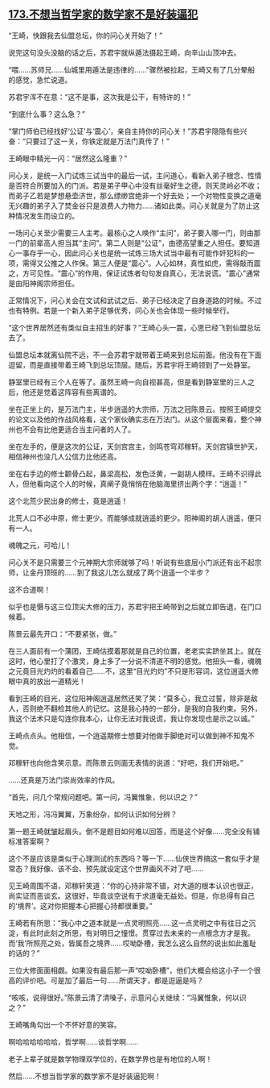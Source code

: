 ## [173.不想当哲学家的数学家不是好装逼犯](https://www.xxbiquge.com/11_11207/5463598.html)


  “王崎，快跟我去仙盟总坛，你的问心关开始了！”

  说完这句没头没脑的话之后，苏君宇就纵遁法摄起王崎，向辛山山顶冲去。

  “喂……苏师兄……仙城里用遁法是违律的……”骤然被拉起，王崎又有了几分晕船的感觉，急忙说道。

  苏君宇浑不在意：“这不是事，这次我是公干，有特许的！”

  “到底什么事？这么急？”

  “掌门师伯已经找好‘公证’与‘震心’，亲自主持你的问心关！”苏君宇隐隐有些兴奋：“只要过了这一关，你铁定就是万法门真传了！”

  王崎眼中精光一闪：“居然这么隆重？”

  问心关，是统一入门试炼三试当中的最后一试，主问道心，看新入弟子根念、性情是否符合所要加入的门派。若是弟子甲心中没有丝毫好生之德，则天灵岭必不收；而弟子乙若是梦想悬壶济世，那么缥缈宫绝非一个好去处；一个对物性变换之道毫无兴趣的弟子入了焚金谷只是浪费人力物力……诸如此类。问心关就是为了防止这种情况发生而设立的。

  一场问心关至少需要三人主考。最核心之人唤作“主问”，弟子要入哪一门，则由那一门的前辈高人担当其“主问”。第二人则是“公证”，由德高望重之人担任。要知道心一事存乎一心，因此问心关也是统一试炼三场大试当中最有可能作奸犯科的一项，需得又公推之人作保。第三人便是“震心”。人心如林，真性如虎，需得敲而震之，方可见性。“震心”的作用，保证试炼者句句发自真心，无法说谎。“震心”通常是由阳神阁宗师担任。

  正常情况下，问心关会在文试和武试之后、弟子已经决定了自身道路的时候。不过也有特例。若是一个新入弟子足够优秀，问心关也会体现一些时候举行。

  “这个世界居然还有类似自主招生的好事？”王崎心头一震，心思已经飞到仙盟总坛去了。

  仙盟总坛本就离仙院不远，不一会苏君宇就带着王崎来到总坛前面。他没有在下面逗留，而是直接带着王崎飞到总坛顶层。随后，苏君宇将王崎领到了一处静室。

  静室里已经有三个人在等了。虽然王崎一向自视甚高，但是看到静室里的三人之后，他还是觉着这阵容有些离谱的。

  坐在正坐上的，是万法门主，半步逍遥的大宗师，万法之冠陈景云。按照王崎提交的论文以及他的作战风格看，这个家伙确实志在万法门。从这个层面来看，整个神州也不会有比他更适合当主问者的人了。

  坐在左手的，便是这次的公证，天剑宫宫主，剑鸣苍穹邓稼轩。天剑宫镇世护天，相信神州也没几人公信力比他还高。

  坐在右手边的修士颧骨凸起，鼻梁高松，发色泛黄，一副胡人模样。王崎不识得此人，但他看向这个人的时候，真阐子竟悄悄在他脑海里挤出两个字：“逍遥！”

  这个北荒少民出身的修士，竟是逍遥！

  北荒人口不必中原，修士更少。而能够成就逍遥的更少。阳神阁的胡人逍遥，便只有一人。

  魂魄之元，可哈儿！

  问心关不是只需要三个元神期大宗师就够了吗！听说有些底层小门派还有出不起宗师，让金丹顶班的……到了我这儿怎么就成了两个逍遥一个半步？

  这不合道啊！

  似乎也是慑与这三位顶尖大修的压力，苏君宇把王崎带到之后就立即告退，在门口候着。

  陈景云最先开口：“不要紧张，做。”

  在三人面前有一个蒲团，王崎估摸着那就是自己的位置，老老实实跻坐其上。就在这时，他心里打了个激灵，身上多了一分说不清道不明的感觉。他扭头一看，魂魄之元竟目光灼灼的看着自己……不，这里“目光灼灼”不只是形容词，这位逍遥大修眼中真的放出一道精光！

  看到王崎的目光，这位阳神阁逍遥居然还笑了笑：“莫多心，我立过誓，除非是敌人，否则绝不翻检其他人的记忆。这是我心持的一部分，是我的自我约束。另外，我这个法术只是勾连你我本心，让你无法对我说谎，我让你发现也是示之以诚。”

  王崎点点头。他相信，一个逍遥期修士想要对他做手脚绝对可以做到神不知鬼不觉。

  邓稼轩也向他含笑示意。而陈景云则面无表情的说道：“好吧，我们开始吧。”

  ……还真是万法门崇尚效率的作风。

  “首先，问几个常规问题吧。第一问，冯翼惟象，何以识之？”

  天地之形，冯冯翼翼，万象纷杂，如何认识如何分辨？

  第一题王崎就皱起眉头。倒不是题目如何难以回答，而是这个好像……完全没有铺标准答案啊？

  这个不是应该是类似于心理测试的东西吗？等一下……仙侠世界搞这一套似乎才是常态？我好像、该不会、预先就设定这个世界画风不对了吧……

  见王崎周围不语，邓稼轩笑道：“你的心持非常不错，对大道的根本认识也很正，尚实证而恶谈玄。这很好，毕竟谈空说有于求道毫无益处。但是，你总得有自己的‘境界’。这对你把握本心把握心持都很重要。”

  王崎若有所思：“我心中之道本就是一点灵明照亮……这一点灵明之中有往日之沉淀，有此时此刻之所思，有对明日之憧憬。贯穿过去未来的一点根念方才是我。而‘我’所照亮之处，皆属吾之境界……哎呦卧槽，我怎么这么自然的说出如此羞耻的话的？”

  三位大修面面相觑。如果没有最后那一声“哎呦卧槽”，他们大概会给这小子一个很高的评价吧。可是加了最后一句……所谓天才，都是逗逼是吗？

  “咳咳，说得很好。”陈景云清了清嗓子，示意问心关继续：“冯翼惟象，何以识之？”

  王崎嘴角勾出一个不怀好意的笑容。

  啊哈哈哈哈哈哈，哲学啊……谈哲学啊……

  老子上辈子就是数学物理双学位的，在数学界也是有地位的人啊！

  然后……不想当哲学家的数学家不是好装逼犯啊！
